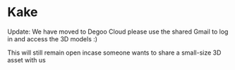 # Kake
Update: We have moved to Degoo Cloud please use the shared Gmail to log in and access the 3D models :)

This will still remain open incase someone wants to share a small-size 3D asset with us
